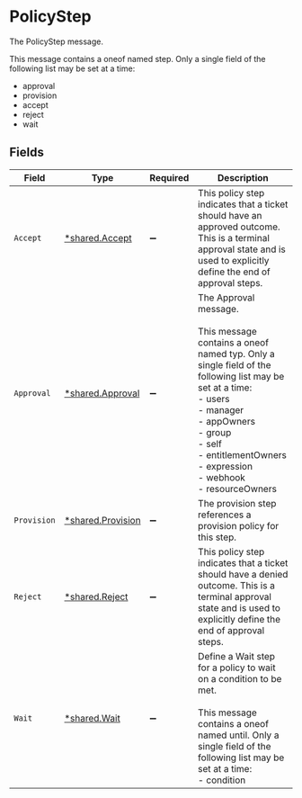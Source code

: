 # PolicyStep

The PolicyStep message.

This message contains a oneof named step. Only a single field of the following list may be set at a time:
  - approval
  - provision
  - accept
  - reject
  - wait



## Fields

| Field                                                                                                                                                                                                                                                       | Type                                                                                                                                                                                                                                                        | Required                                                                                                                                                                                                                                                    | Description                                                                                                                                                                                                                                                 |
| ----------------------------------------------------------------------------------------------------------------------------------------------------------------------------------------------------------------------------------------------------------- | ----------------------------------------------------------------------------------------------------------------------------------------------------------------------------------------------------------------------------------------------------------- | ----------------------------------------------------------------------------------------------------------------------------------------------------------------------------------------------------------------------------------------------------------- | ----------------------------------------------------------------------------------------------------------------------------------------------------------------------------------------------------------------------------------------------------------- |
| `Accept`                                                                                                                                                                                                                                                    | [*shared.Accept](../../../pkg/models/shared/accept.md)                                                                                                                                                                                                      | :heavy_minus_sign:                                                                                                                                                                                                                                          | This policy step indicates that a ticket should have an approved outcome. This is a terminal approval state and is used to explicitly define the end of approval steps.                                                                                     |
| `Approval`                                                                                                                                                                                                                                                  | [*shared.Approval](../../../pkg/models/shared/approval.md)                                                                                                                                                                                                  | :heavy_minus_sign:                                                                                                                                                                                                                                          | The Approval message.<br/><br/>This message contains a oneof named typ. Only a single field of the following list may be set at a time:<br/>  - users<br/>  - manager<br/>  - appOwners<br/>  - group<br/>  - self<br/>  - entitlementOwners<br/>  - expression<br/>  - webhook<br/>  - resourceOwners<br/> |
| `Provision`                                                                                                                                                                                                                                                 | [*shared.Provision](../../../pkg/models/shared/provision.md)                                                                                                                                                                                                | :heavy_minus_sign:                                                                                                                                                                                                                                          | The provision step references a provision policy for this step.                                                                                                                                                                                             |
| `Reject`                                                                                                                                                                                                                                                    | [*shared.Reject](../../../pkg/models/shared/reject.md)                                                                                                                                                                                                      | :heavy_minus_sign:                                                                                                                                                                                                                                          | This policy step indicates that a ticket should have a denied outcome. This is a terminal approval state and is used to explicitly define the end of approval steps.                                                                                        |
| `Wait`                                                                                                                                                                                                                                                      | [*shared.Wait](../../../pkg/models/shared/wait.md)                                                                                                                                                                                                          | :heavy_minus_sign:                                                                                                                                                                                                                                          | Define a Wait step for a policy to wait on a condition to be met.<br/><br/>This message contains a oneof named until. Only a single field of the following list may be set at a time:<br/>  - condition<br/>                                                |